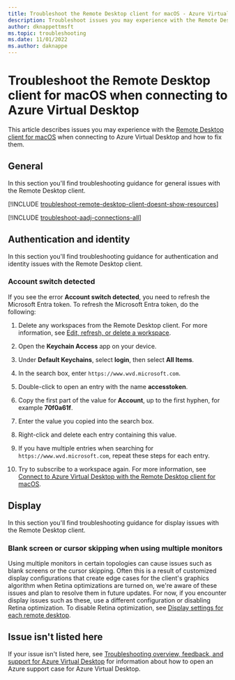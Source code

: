 ```yaml
---
title: Troubleshoot the Remote Desktop client for macOS - Azure Virtual Desktop
description: Troubleshoot issues you may experience with the Remote Desktop client for macOS when connecting to Azure Virtual Desktop.
author: dknappettmsft
ms.topic: troubleshooting
ms.date: 11/01/2022
ms.author: daknappe
---
```


# Troubleshoot the Remote Desktop client for macOS when connecting to Azure Virtual Desktop

This article describes issues you may experience with the [Remote Desktop client for macOS](users/connect-macos.md?toc=%2Fazure%2Fvirtual-desktop%2Ftoc.json) when connecting to Azure Virtual Desktop and how to fix them.

## General

In this section you'll find troubleshooting guidance for general issues with the Remote Desktop client.

[!INCLUDE [troubleshoot-remote-desktop-client-doesnt-show-resources](includes/include-troubleshoot-remote-desktop-client-doesnt-show-resources.md)]

[!INCLUDE [troubleshoot-aadj-connections-all](includes/include-troubleshoot-azure-ad-joined-connections-all.md)]

## Authentication and identity

In this section you'll find troubleshooting guidance for authentication and identity issues with the Remote Desktop client.

### Account switch detected

If you see the error **Account switch detected**, you need to refresh the Microsoft Entra token. To refresh the Microsoft Entra token, do the following:

1. Delete any workspaces from the Remote Desktop client. For more information, see [Edit, refresh, or delete a workspace](users/client-features-macos.md#edit-refresh-or-delete-a-workspace).

1. Open the **Keychain Access** app on your device.

1. Under **Default Keychains**, select **login**, then select **All Items**.

1. In the search box, enter `https://www.wvd.microsoft.com`.

1. Double-click to open an entry with the name **accesstoken**.

1. Copy the first part of the value for **Account**, up to the first hyphen, for example **70f0a61f**.

1. Enter the value you copied into the search box.

1. Right-click and delete each entry containing this value.

1. If you have multiple entries when searching for `https://www.wvd.microsoft.com`, repeat these steps for each entry.

1. Try to subscribe to a workspace again. For more information, see [Connect to Azure Virtual Desktop with the Remote Desktop client for macOS](users/connect-macos.md).

## Display

In this section you'll find troubleshooting guidance for display issues with the Remote Desktop client.

### Blank screen or cursor skipping when using multiple monitors

Using multiple monitors in certain topologies can cause issues such as blank screens or the cursor skipping. Often this is a result of customized display configurations that create edge cases for the client's graphics algorithm when Retina optimizations are turned on, we're aware of these issues and plan to resolve them in future updates. For now, if you encounter display issues such as these, use a different configuration or disabling Retina optimization. To disable Retina optimization, see [Display settings for each remote desktop](users/client-features-macos.md#display-settings-for-each-remote-desktop).

## Issue isn't listed here

If your issue isn't listed here, see [Troubleshooting overview, feedback, and support for Azure Virtual Desktop](troubleshoot-set-up-overview.md) for information about how to open an Azure support case for Azure Virtual Desktop.
